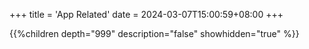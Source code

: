 +++
title = 'App Related'
date = 2024-03-07T15:00:59+08:00
+++

{{%children depth="999" description="false" showhidden="true" %}}